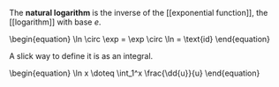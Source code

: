 The **natural logarithm** is the inverse of the [[exponential function]], the [[logarithm]] with base $e$.

\begin{equation}
\ln \circ \exp = \exp \circ \ln = \text{id}
\end{equation}

A slick way to define it is as an integral.

\begin{equation}
\ln x \doteq \int_1^x \frac{\dd{u}}{u}
\end{equation}